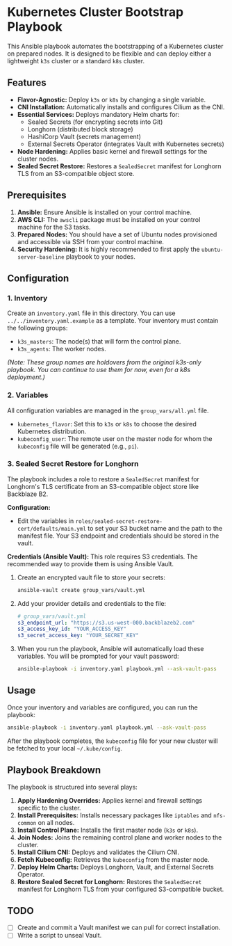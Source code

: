 # Kubernetes Cluster Bootstrap Playbook

This Ansible playbook automates the bootstrapping of a Kubernetes cluster on prepared nodes. It is designed to be flexible and can deploy either a lightweight `k3s` cluster or a standard `k8s` cluster.

## Features

*   **Flavor-Agnostic:** Deploy `k3s` or `k8s` by changing a single variable.
*   **CNI Installation:** Automatically installs and configures Cilium as the CNI.
*   **Essential Services:** Deploys mandatory Helm charts for:
    *   Sealed Secrets (for encrypting secrets into Git)
    *   Longhorn (distributed block storage)
    *   HashiCorp Vault (secrets management)
    *   External Secrets Operator (integrates Vault with Kubernetes secrets)
*   **Node Hardening:** Applies basic kernel and firewall settings for the cluster nodes.
*   **Sealed Secret Restore:** Restores a `SealedSecret` manifest for Longhorn TLS from an S3-compatible object store.

## Prerequisites

1.  **Ansible:** Ensure Ansible is installed on your control machine.
2.  **AWS CLI:** The `awscli` package must be installed on your control machine for the S3 tasks.
3.  **Prepared Nodes:** You should have a set of Ubuntu nodes provisioned and accessible via SSH from your control machine.
4.  **Security Hardening:** It is highly recommended to first apply the `ubuntu-server-baseline` playbook to your nodes.

## Configuration

### 1. Inventory

Create an `inventory.yaml` file in this directory. You can use `../../inventory.yaml.example` as a template. Your inventory must contain the following groups:

*   `k3s_masters`: The node(s) that will form the control plane.
*   `k3s_agents`: The worker nodes.

*(Note: These group names are holdovers from the original k3s-only playbook. You can continue to use them for now, even for a k8s deployment.)*

### 2. Variables

All configuration variables are managed in the `group_vars/all.yml` file.

*   `kubernetes_flavor`: Set this to `k3s` or `k8s` to choose the desired Kubernetes distribution.
*   `kubeconfig_user`: The remote user on the master node for whom the `kubeconfig` file will be generated (e.g., `pi`).

### 3. Sealed Secret Restore for Longhorn

The playbook includes a role to restore a `SealedSecret` manifest for Longhorn's TLS certificate from an S3-compatible object store like Backblaze B2.

**Configuration:**
*   Edit the variables in `roles/sealed-secret-restore-cert/defaults/main.yml` to set your S3 bucket name and the path to the manifest file. Your S3 endpoint and credentials should be stored in the vault.

**Credentials (Ansible Vault):**
This role requires S3 credentials. The recommended way to provide them is using Ansible Vault.

1.  Create an encrypted vault file to store your secrets:
    ```bash
    ansible-vault create group_vars/vault.yml
    ```

2.  Add your provider details and credentials to the file:
    ```yaml
    # group_vars/vault.yml
    s3_endpoint_url: "https://s3.us-west-000.backblazeb2.com"
    s3_access_key_id: "YOUR_ACCESS_KEY"
    s3_secret_access_key: "YOUR_SECRET_KEY"
    ```

3.  When you run the playbook, Ansible will automatically load these variables. You will be prompted for your vault password:
    ```bash
    ansible-playbook -i inventory.yaml playbook.yml --ask-vault-pass
    ```

## Usage

Once your inventory and variables are configured, you can run the playbook:

```bash
ansible-playbook -i inventory.yaml playbook.yml --ask-vault-pass
```

After the playbook completes, the `kubeconfig` file for your new cluster will be fetched to your local `~/.kube/config`.

## Playbook Breakdown

The playbook is structured into several plays:

1.  **Apply Hardening Overrides:** Applies kernel and firewall settings specific to the cluster.
2.  **Install Prerequisites:** Installs necessary packages like `iptables` and `nfs-common` on all nodes.
3.  **Install Control Plane:** Installs the first master node (`k3s` or `k8s`).
4.  **Join Nodes:** Joins the remaining control plane and worker nodes to the cluster.
5.  **Install Cilium CNI:** Deploys and validates the Cilium CNI.
6.  **Fetch Kubeconfig:** Retrieves the `kubeconfig` from the master node.
7.  **Deploy Helm Charts:** Deploys Longhorn, Vault, and External Secrets Operator.
8.  **Restore Sealed Secret for Longhorn:** Restores the `SealedSecret` manifest for Longhorn TLS from your configured S3-compatible bucket.

## TODO

*   [ ] Create and commit a Vault manifest we can pull for correct installation.
*   [ ] Write a script to unseal Vault.